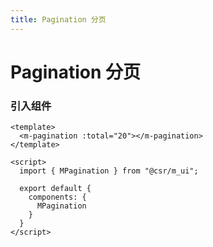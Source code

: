 ```yaml
---
title: Pagination 分页
---
```

# Pagination 分页
### 引入组件
```vue
<template>
  <m-pagination :total="20"></m-pagination>
</template>

<script>
  import { MPagination } from "@csr/m_ui";

  export default {
    components: {
      MPagination
    }
  }
</script>
```
<pagination-demos></pagination-demos>
